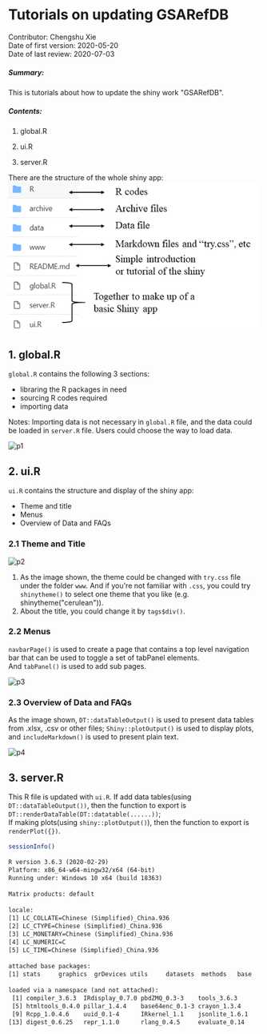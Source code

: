 
# Tutorials on updating GSARefDB

Contributor: Chengshu Xie <br>
Date of first version: 2020-05-20 <br>
Date of last review: 2020-07-03 <br>

##### Summary:
This is tutorials about how to update the shiny work "GSARefDB".

##### Contents:

1. global.R

2. ui.R

3. server.R



There are the structure of the whole shiny app:
![jupyter](https://github.com/Chengshu21/gsarefDB/blob/master/Tutorial/pic/str.png)

## 1. global.R

`global.R` contains the following 3 sections:
* libraring the R packages in need
* sourcing R codes required
* importing data

Notes: Importing data is not necessary in `global.R` file, and the data could be loaded in `server.R` file. Users could choose the way to load data.  

![p1](jupypic/global.png)

## 2. ui.R

`ui.R` contains the structure and display of the shiny app:
* Theme and title
* Menus 
* Overview of Data and FAQs

### 2.1 Theme and Title

![p2](jupypic/theme_title.png)

1) As the image shown, the theme could be changed with `try.css` file under the folder `www`. And if you're not familiar with `.css`, you could try `shinytheme()` to select one theme that you like (e.g. shinytheme("cerulean")). <br>
2) About the title, you could change it by `tags$div()`. 

### 2.2 Menus

`navbarPage()` is used to create a page that contains a top level navigation bar that can be used to toggle a set of tabPanel elements. <br> 
And `tabPanel()` is used to add sub pages.

![p3](jupypic/main_menus.png)


### 2.3 Overview of Data and FAQs

As the image shown, `DT::dataTableOutput()` is used to present data tables from .xlsx, .csv or other files; `Shiny::plotOutput()` is used to display plots, and `includeMarkdown()` is used to present plain text.

![p4](jupypic/contents.png)

## 3. server.R

This R file is updated with `ui.R`. 
If add data tables(using `DT::dataTableOutput())`, then the function to export is `DT::renderDataTable(DT::datatable(......))`;<br>
If making plots(using `shiny::plotOutput()`), then the function to export is `renderPlot({})`.


```R
sessionInfo()
```


    R version 3.6.3 (2020-02-29)
    Platform: x86_64-w64-mingw32/x64 (64-bit)
    Running under: Windows 10 x64 (build 18363)
    
    Matrix products: default
    
    locale:
    [1] LC_COLLATE=Chinese (Simplified)_China.936 
    [2] LC_CTYPE=Chinese (Simplified)_China.936   
    [3] LC_MONETARY=Chinese (Simplified)_China.936
    [4] LC_NUMERIC=C                              
    [5] LC_TIME=Chinese (Simplified)_China.936    
    
    attached base packages:
    [1] stats     graphics  grDevices utils     datasets  methods   base     
    
    loaded via a namespace (and not attached):
     [1] compiler_3.6.3  IRdisplay_0.7.0 pbdZMQ_0.3-3    tools_3.6.3    
     [5] htmltools_0.4.0 pillar_1.4.4    base64enc_0.1-3 crayon_1.3.4   
     [9] Rcpp_1.0.4.6    uuid_0.1-4      IRkernel_1.1    jsonlite_1.6.1 
    [13] digest_0.6.25   repr_1.1.0      rlang_0.4.5     evaluate_0.14  

